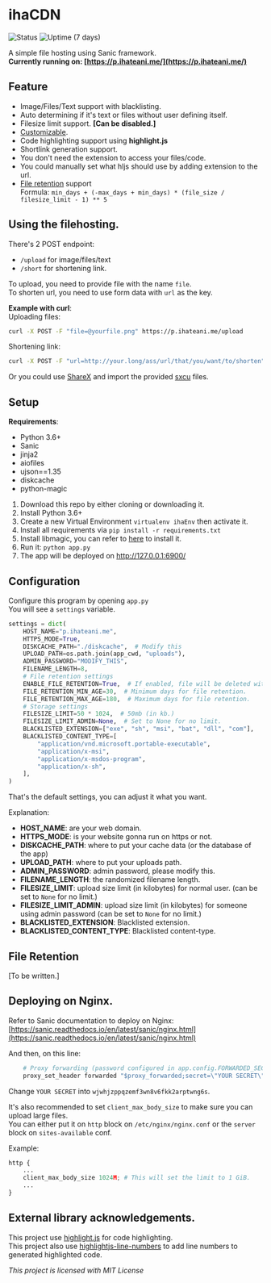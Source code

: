 # ihaCDN

![Status](https://img.shields.io/uptimerobot/status/m784617086-4e68d7e9dd7670f5c03bc09b?label=Status&style=for-the-badge) ![Uptime (7 days)](https://img.shields.io/uptimerobot/ratio/7/m784617086-4e68d7e9dd7670f5c03bc09b?style=for-the-badge)

A simple file hosting using Sanic framework.<br>
**Currently running on: [https://p.ihateani.me/](https://p.ihateani.me/)**

## Feature

- Image/Files/Text support with blacklisting.
- Auto determining if it's text or files without user defining itself.
- Filesize limit support. **[Can be disabled.]**
- [Customizable](#configuration).
- Code highlighting support using **highlight.js**
- Shortlink generation support.
- You don't need the extension to access your files/code.
- You could manually set what hljs should use by adding extension to the url.
- [File retention](#file-retention) support<br>
Formula: `min_days + (-max_days + min_days) * (file_size / filesize_limit - 1) ** 5`

## Using the filehosting.
There's 2 POST endpoint:
- `/upload` for image/files/text
- `/short` for shortening link.

To upload, you need to provide file with the name `file`.<br>
To shorten url, you need to use form data with `url` as the key.

**Example with curl**:<br>
Uploading files:<br>
```bash
curl -X POST -F "file=@yourfile.png" https://p.ihateani.me/upload
```

Shortening link:<br>
```bash
curl -X POST -F "url=http://your.long/ass/url/that/you/want/to/shorten" https://p.ihateani.me/short
```

Or you could use [ShareX](https://getsharex.com/) and import the provided [sxcu](https://github.com/noaione/ihacdn-server/tree/master/sharex) files.

## Setup
**Requirements**:
- Python 3.6+
- Sanic
- jinja2
- aiofiles
- ujson==1.35
- diskcache
- python-magic


1. Download this repo by either cloning or downloading it.
2. Install Python 3.6+
3. Create a new Virtual Environment `virtualenv ihaEnv` then activate it.
4. Install all requirements via `pip install -r requirements.txt`
5. Install libmagic, you can refer to [here](https://github.com/ahupp/python-magic#installation) to install it.
6. Run it: `python app.py`
7. The app will be deployed on http://127.0.0.1:6900/

## Configuration
Configure this program by opening `app.py`<br>
You will see a `settings` variable.

```py
settings = dict(
    HOST_NAME="p.ihateani.me",
    HTTPS_MODE=True,
    DISKCACHE_PATH="./diskcache",  # Modify this
    UPLOAD_PATH=os.path.join(app_cwd, "uploads"),
    ADMIN_PASSWORD="MODIFY_THIS",
    FILENAME_LENGTH=8,
    # File retention settings
    ENABLE_FILE_RETENTION=True,  # If enabled, file will be deleted with calculation.
    FILE_RETENTION_MIN_AGE=30,  # Minimum days for file retention.
    FILE_RETENTION_MAX_AGE=180,  # Maximum days for file retention.
    # Storage settings
    FILESIZE_LIMIT=50 * 1024,  # 50mb (in kb.)
    FILESIZE_LIMIT_ADMIN=None,  # Set to None for no limit.
    BLACKLISTED_EXTENSION=["exe", "sh", "msi", "bat", "dll", "com"],
    BLACKLISTED_CONTENT_TYPE=[
        "application/vnd.microsoft.portable-executable",
        "application/x-msi",
        "application/x-msdos-program",
        "application/x-sh",
    ],
)
```

That's the default settings, you can adjust it what you want.

Explanation:
- **HOST_NAME**: are your web domain.
- **HTTPS_MODE**: is your website gonna run on https or not.
- **DISKCACHE_PATH**: where to put your cache data (or the database of the app)
- **UPLOAD_PATH**: where to put your uploads path.
- **ADMIN_PASSWORD**: admin password, please modify this.
- **FILENAME_LENGTH**: the randomized filename length.
- **FILESIZE_LIMIT**: upload size limit (in kilobytes) for normal user. (can be set to `None` for no limit.)
- **FILESIZE_LIMIT_ADMIN**: upload size limit (in kilobytes) for someone using admin password (can be set to `None` for no limit.)
- **BLACKLISTED_EXTENSION**: Blacklisted extension.
- **BLACKLISTED_CONTENT_TYPE**: Blacklisted content-type.

## File Retention
[To be written.]

## Deploying on Nginx.

Refer to Sanic documentation to deploy on Nginx: [https://sanic.readthedocs.io/en/latest/sanic/nginx.html](https://sanic.readthedocs.io/en/latest/sanic/nginx.html)

And then, on this line:
```py
    # Proxy forwarding (password configured in app.config.FORWARDED_SECRET)
    proxy_set_header forwarded "$proxy_forwarded;secret=\"YOUR SECRET\"";
```

Change `YOUR SECRET` into `wjwhjzppqzemf3wn8v6fkk2arptwng6s`.

It's also recommended to set `client_max_body_size` to make sure you can upload large files.<br>
You can either put it on `http` block on `/etc/nginx/nginx.conf` or the `server` block on `sites-available` conf.

Example:
```py
http {
    ...
    client_max_body_size 1024M; # This will set the limit to 1 GiB.
    ...
}
```

## External library acknowledgements.
This project use [highlight.js](https://github.com/highlightjs/highlight.js/) for code highlighting.<br>
This project also use [highlightjs-line-numbers](https://github.com/wcoder/highlightjs-line-numbers.js/) to add line numbers to generated highlighted code.

*This project is licensed with MIT License*